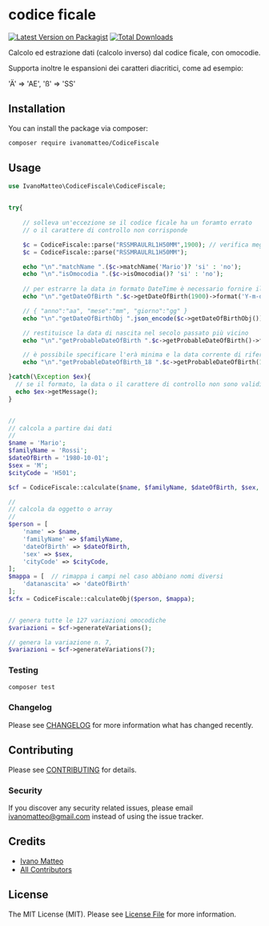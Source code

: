# codice ficale

[![Latest Version on Packagist](https://img.shields.io/packagist/v/ivanomatteo/CodiceFiscale.svg?style=flat-square)](https://packagist.org/packages/ivanomatteo/codicefiscale)
[![Total Downloads](https://img.shields.io/packagist/dt/ivanomatteo/CodiceFiscale.svg?style=flat-square)](https://packagist.org/packages/ivanomatteo/codicefiscale)

Calcolo ed estrazione dati (calcolo inverso) dal codice ficale, con omocodie.

Supporta inoltre le espansioni dei caratteri diacritici, come ad esempio:

'Ä' => 'AE',  'ß' => 'SS'





## Installation

You can install the package via composer:

```bash
composer require ivanomatteo/CodiceFiscale
```

## Usage

``` php
use IvanoMatteo\CodiceFiscale\CodiceFiscale;


try{
    
    // solleva un'eccezione se il codice ficale ha un foramto errato 
    // o il carattere di controllo non corrisponde

    $c = CodiceFiscale::parse("RSSMRAULRL1H50MM",1900); // verifica meglio se l'anno è bisestile fornendo il secolo
    $c = CodiceFiscale::parse("RSSMRAULRL1H50MM");

    echo "\n"."matchName ".($c->matchName('Mario')? 'si' : 'no');
    echo "\n"."isOmocodia ".($c->isOmocodia()? 'si' : 'no');
    
    // per estrarre la data in formato DateTime è necessario fornire il secolo di riferimento
    echo "\n"."getDateOfBirth ".$c->getDateOfBirth(1900)->format('Y-m-d'); 

    // { "anno":"aa", "mese":"mm", "giorno":"gg" }
    echo "\n"."getDateOfBirthObj ".json_encode($c->getDateOfBirthObj());

    // restituisce la data di nascita nel secolo passato più vicino 
    echo "\n"."getProbableDateOfBirth ".$c->getProbableDateOfBirth()->format('Y-m-d');

    // è possibile specificare l'erà minima e la data corrente di riferimento
    echo "\n"."getProbableDateOfBirth_18 ".$c->getProbableDateOfBirth(18,'2019-01-01')->format('Y-m-d'); 

}catch(\Exception $ex){ 
  // se il formato, la data o il carattere di controllo non sono validi
  echo $ex->getMessage();
}


//
// calcola a partire dai dati
//
$name = 'Mario';
$familyName = 'Rossi';
$dateOfBirth = '1980-10-01';
$sex = 'M';
$cityCode = 'H501';

$cf = CodiceFiscale::calculate($name, $familyName, $dateOfBirth, $sex, $cityCode);

//
// calcola da oggetto o array
//
$person = [
    'name' => $name,
    'familyName' => $familyName,
    'dateOfBirth' => $dateOfBirth,
    'sex' => $sex,
    'cityCode' => $cityCode,
];
$mappa = [  // rimappa i campi nel caso abbiano nomi diversi
    'datanascita' => 'dateOfBirth' 
];
$cfx = CodiceFiscale::calculateObj($person, $mappa);


// genera tutte le 127 variazioni omocodiche
$variazioni = $cf->generateVariations();

// genera la variazione n. 7, 
$variazioni = $cf->generateVariations(7);

```

### Testing

``` bash
composer test
```

### Changelog

Please see [CHANGELOG](CHANGELOG.md) for more information what has changed recently.

## Contributing

Please see [CONTRIBUTING](CONTRIBUTING.md) for details.

### Security

If you discover any security related issues, please email ivanomatteo@gmail.com instead of using the issue tracker.

## Credits

- [Ivano Matteo](https://github.com/ivanomatteo)
- [All Contributors](../../contributors)

## License

The MIT License (MIT). Please see [License File](LICENSE.md) for more information.

